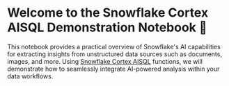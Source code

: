 # Welcome to the Snowflake Cortex AISQL Demonstration Notebook 👋
This notebook provides a practical overview of Snowflake's AI capabilities for extracting insights from unstructured data sources such as documents, images, and more. Using [Snowflake Cortex AISQL](https://docs.snowflake.com/en/user-guide/snowflake-cortex/aisql#label-cortex-llm-ai-function) functions, we will demonstrate how to seamlessly integrate AI-powered analysis within your data workflows.
